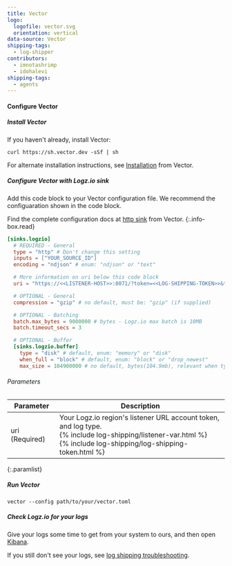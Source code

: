 ```yaml
---
title: Vector
logo:
  logofile: vector.svg
  orientation: vertical
data-source: Vector
shipping-tags:
  - log-shipper
contributors:
  - imnotashrimp
  - idohalevi
shipping-tags:
  - agents
---
```


#### Configure Vector

<div class="tasklist">

##### Install Vector

If you haven't already, install Vector:

```shell
curl https://sh.vector.dev -sSf | sh
```

For alternate installation instructions,
see [Installation](https://docs.vector.dev/setup/installation) from Vector.

##### Configure Vector with Logz.io sink

Add this code block to your Vector configuration file.
We recommend the configuaration shown in the code block.

Find the complete configuration docs
at [http sink](https://docs.vector.dev/usage/configuration/sinks/http) from Vector.
{:.info-box.read}

```toml
[sinks.logzio]
  # REQUIRED - General
  type = "http" # Don't change this setting
  inputs = ["YOUR_SOURCE_ID"]
  encoding = "ndjson" # enum: "ndjson" or "text"

  # More information on uri below this code block
  uri = "https://<<LISTENER-HOST>>:8071/?token=<<LOG-SHIPPING-TOKEN>>&type=vector"

  # OPTIONAL - General
  compression = "gzip" # no default, must be: "gzip" (if supplied)

  # OPTIONAL - Batching
  batch.max_bytes = 9000000 # bytes - Logz.io max batch is 10MB
  batch.timeout_secs = 3

  # OPTIONAL - Buffer
  [sinks.logzio.buffer]
    type = "disk" # default, enum: "memory" or "disk"
    when_full = "block" # default, enum: "block" or "drop_newest"
    max_size = 104900000 # no default, bytes(104.9mb), relevant when type = "disk"
```

###### Parameters

| Parameter | Description |
|---|---|
| uri (Required) | Your Logz.io region's listener URL account token, and log type. <br> {% include log-shipping/listener-var.html %}  <br> {% include log-shipping/log-shipping-token.html %} |
{:.paramlist}

##### Run Vector

```shell
vector --config path/to/your/vector.toml
```

##### Check Logz.io for your logs

Give your logs some time to get from your system to ours, and then open [Kibana](https://app.logz.io/#/dashboard/kibana).

If you still don't see your logs, see [log shipping troubleshooting]({{site.baseurl}}/user-guide/log-shipping/log-shipping-troubleshooting.html).

</div>
